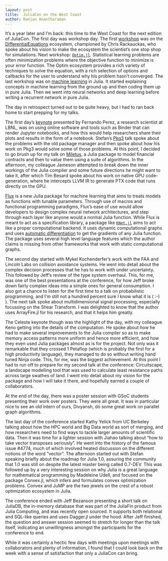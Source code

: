 ```yaml
---
layout: post
title:  JuliaCon on the West Coast
author: Ranjan Anantharaman
---
```


It’s a year later and I’m back: this time to the West Coast for the next edition of JuliaCon. 
The first day was workshop day. The first [workshop](https://www.youtube.com/watch?v=7NDkpWoNiQ4) was on the [DifferentialEquations](https://github.com/JuliaDiffEq/) ecosystem, 
championed by Chris Rackauckas, who spoke about his vision to make the ecosystem the 
scientist’s one stop shop for simulations. Next workshop: [`Optim.jl`](https://github.com/JuliaNLSolvers/Optim.jl). Statistical learning
 problems are often minimization problems where the objective function to minimize is your
error function. The Optim ecosystem provides a rich variety of techniques to solve the
equation, with a rich selection of options and callbacks for the user to understand why
his problem hasn’t converged. The last workshop was on [machine learning](https://github.com/ninjin/juliacon2017_dl_workshop) in Julia. It started
explaining concepts in machine learning from the ground up and then coding them up in pure Julia. Then we went into neural networks and deep learning before writing a recurrent network in pure Julia. 

The day in retrospect turned out to be quite heavy, but I had to ran back home to start prepping for my talks. 
   
The first day’s [keynote](https://www.youtube.com/watch?v=DUdE3M2nlDE) presented by Fernando Perez, a research scientist at LBNL, was on 
using online software and tools such as Binder that can render Jupyter notebooks, and how 
this would help researchers share their plots and results in the form of a notebook. Stefan’s
[Pkg3](https://github.com/StefanKarpinski/Pkg3.jl) talk spoke about the problems with the old 
package manager and then spoke about how his work on Pkg3 would solve some of those problems. 
At this point, I decided to go brush up for my talk on [Miletus](https://www.youtube.com/watch?v=FKBSVb9405w), a Julia package to model financial contracts 
and then to value them using a suite of algorithms. In the afternoon, my colleague Jameson 
attempted to break down the inner workings of the Julia compiler and some future directions he might want to take it, after which Tim Besard spoke about his work on native GPU code-generation, where he intercepts LLVM IR to generate PTX code that runs directly on the GPU. 
    
[Flux](https://github.com/MikeInnes/Flux.jl) is a new Julia package for machine learning that 
aims to treats models as functions with tunable parameters. Through use of macros and 
functional programming paradigms, Flux’s ease of use would allow developers to design complex 
neural network architectures, and step through each layer like anyone would a normal Julia 
function. While Flux is meant to act as a specification library, a package like 
[`KNet.jl`](https://github.com/denizyuret/Knet.jl) aims to act like a proper computational 
backend. It uses dynamic computational graphs and uses 
[automatic differentiation](https://github.com/denizyuret/AutoGrad.jl) to get the 
gradients of any Julia function. The package uses several high level language features which 
the author claims is missing from other frameworks that work with static computational 
graphs. 
     
The second day started with Mykel Kochenderfer’s work with the FAA and Lincoln Labs on collision avoidance 
systems. He went into detail about the complex decision processes that he has to work with under uncertainty. 
This followed by Jeff’s review of the type system overhaul. This, for me, was one of the best presentations 
at the conference, for how Jeff broke down fairly complex ideas into a simple ones for general consumption. 
I also got a chance to listen for the first time to a talk on probabilistic programming, and I’m still not 
a hundred percent sure I know what it is ( :-) ). The next talk spoke about multidimensional signal processing, 
especially focussing on the Shear Transform. I was delighted to know that the author uses ArrayFire.jl for his 
research, and that it helps him greatly. 
      
The Celeste keynote though was the highlight of the day, with my colleague Keno getting into the details of 
the computation. He spoke about how he had to make several improvements to the Julia compiler so as to make 
memory access patterns more uniform and hence more efficient, and how they even used Julia packages almost as 
is for the project. Not only was it remarkable that they crossed 1 Petaflop (which is probably the first for a 
high productivity language), they managed to do so without writing hand tuned Ninja code. This, for me, was the 
biggest achievement. At this point I had to run off to prepare for my second talk at the conference: Circuitscape, 
a landscape modelling tool that was used to calculate least resistance paths across large swathes of land. I went 
into detail about my vision for the package and how I will take it there, and hopefully earned a couple of collaborators. 
       
At the end of the day, there was a poster session with GSoC students presenting their work over posters. They were 
all great. It was in particular nice to see an old intern of ours, Divyansh, do some great work on parallel graph 
algorithms. 
        
The last day of the conference started Kathy Yelick from UC Berkeley talking about how the HPC world and Big Data 
world as sort of merging, and how researchers need to find ways to tackle larger amounts of scientific data. Then 
it was time for a lighter session with Jiahao talking about “how to take vector transposes seriously”. He went into 
the history of the famous issue #4774, much of which involved heated discussion on the different notions of the word 
“vector”. The afternoon started out with Stefan speaking briefly about the roadmap for Julia 1.0, assuring the community 
that 1.0 was still on despite the latest master being called 0.7-DEV. This was followed up by a very interesting session 
on why Julia is a great language for mathematical programming by Madeleine Udell, and focused on the package Convex.jl, 
which infers and formulates convex optimization problems. Convex and JuMP are the two jewels on the crest of a robust 
optimization ecosystem in Julia. 
         
The conference ended with Jeff Bezanson presenting a short talk on JuliaDB, the in-memory database that was part of 
the JuliaFin product from Julia Computing, and was recently open sourced. It supports both relational and SQL-like 
queries and uses Dagger.jl under the hood. After Jeff finished, the question and answer session seemed to stretch 
for longer than the talk itself, indicating an unwillingness amongst the participants for the conference to end. 
          
While it was certainly a hectic few days with meetings upon meetings with collaborators and plenty of information, 
I found that I could look back on the week with a sense of satisfaction that only a JuliaCon can bring. 
           

